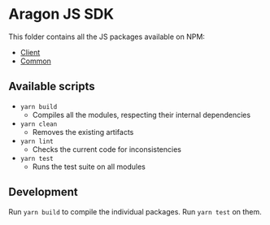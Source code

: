 # Aragon JS SDK

This folder contains all the JS packages available on NPM:
- [Client](./modules/client)
- [Common](./modules/common)

## Available scripts

- `yarn build`
  - Compiles all the modules, respecting their internal dependencies
- `yarn clean`
  - Removes the existing artifacts
- `yarn lint`
  - Checks the current code for inconsistencies
- `yarn test`
  - Runs the test suite on all modules


<!--
This library aims to provide utility classes and methods to invoke decentralized operations within a voting process. It covers the typical functionality of Client applications, as well as the Process Manager or the Census Manager.

The intended functionality is to interact with a public Ethereum blockchain, to fetch data from a decentralized filesystem, to enforce data schema validity, to prepare vote packages and using decentralized messaging networks through Gateways.

This library implements the protocol defined on https://docs.vocdoni.io/architecture/components.html

## Getting started

```sh
npm install dvote-js ethers
```

DVoteJS is a superset of smaller NPM packages that can be installed individually:

- [`@vocdoni/client`](packages/client/README.md)
- [`@vocdoni/voting`](packages/voting/README.md)
- [`@vocdoni/census`](packages/census/README.md)
- [`@vocdoni/contract-wrappers`](packages/contract-wrappers/README.md)
- [`@vocdoni/common`](packages/common/README.md)
- [`@vocdoni/data-models`](packages/data-models/README.md)
- [`@vocdoni/encryption`](packages/encryption/README.md)
- [`@vocdoni/wallets`](packages/wallets/README.md)
- [`@vocdoni/signing`](packages/signing/README.md)
- [`@vocdoni/hashing`](packages/hashing/README.md)

If you are developing a frontend application using React, you can check out [@vocdoni/react-hooks](https://github.com/vocdoni/react-hooks).

**Ethers**

The library is tightly coupled with [ethers.js](https://docs.ethers.io/ethers.js/html/) in order to sign payloads, communicate with Web3 endpoints and attach to physical/virtual wallets.

**Signers** and **Wallets** are both used to sign Web3 transactions, as well as authenticating DVote requests

- To interact with the Ethereum blockchain, a [Provider](https://docs.ethers.io/ethers.js/html/api-providers.html) is needed.
- In order to send transactions a [Wallet](https://docs.ethers.io/ethers.js/html/api-wallet.html) or a [Signer](https://docs.ethers.io/ethers.js/html/api-wallet.html#signer-api) (like Metamask) are needed to sign.

### Using providers

Ethers.js providers can connect using different sources.

<details>
<summary>Example</summary>

```javascript
const ethers = require("ethers")   // NodeJS
import { providers } from "ethers"    // ES6 Browser

// Well-known
const provider = ethers.getDefaultProvider('homestead') // mainnet

// Etherscan
const altProvider = new providers.EtherscanProvider('ropsten')

// Using injected web3 on a browser
const web3Provider1 = new providers.Web3Provider(web3.currentProvider)

const currentProvider2 = new web3.providers.HttpProvider('http://localhost:8545')
const web3Provider2 = new providers.Web3Provider(currentProvider2)
```
</details>

[More information](https://docs.ethers.io/ethers.js/html/api-providers.html#connecting-to-ethereum)

### Wallets

Generating a wallet from a mnemonic (and an optional path and Web3 provider):

<details>
<summary>Example</summary>

```typescript
const { WalletUtil } = require("dvote-js")
const mnemonic = "my mnemonic ..."
const mnemonicPath = "m/44'/60'/0'/0/0"
const provider = ethers.getDefaultProvider('goerli')

const wallet = WalletUtil.fromMnemonic(mnemonic, mnemonicPath, provider)
wallet.sendTransaction(...)
// ...
```

</details>

Generating a standalone deterministic wallet from a passphrase and a (non-private) seed. They are intended to provide wallets where the private key can be accessed.

<details>
<summary>Example</summary>

```typescript
const { Random, WalletUtil } = require("dvote-js")
const provider = ethers.getDefaultProvider('goerli')

// Created from scratch
const hexSeed = Random.getHex()  // could be stored locally
const passphrase = "A very Difficult 1234 passphrase" // must be private and include upper/lowercase chars and numbers

// Or using an already created seed
const hexSeed = "0xfdbc446f9f3ea732d23c7bcd10c784d041887d48ebc392c4ff51882ae569ca15"
const passphrase = "A very Difficult 1234 passphrase" // must be private and include upper/lowercase chars and numbers

const wallet = WalletUtil.fromSeededPassphrase(passphrase, hexSeed, provider)
wallet.signMessage(...)
// ...
```
</details>

Accessing the browser wallet or MetaMask:

<details>
<summary>Example</summary>

```typescript
const { SignerUtil } = require("dvote-js")
const signer = SignerUtil.fromInjectedWeb3()
signer.sendTransaction(...)
```
</details>

## Components

### Entity / Organization

The entity API allows reading and managing the metadata of an organization. On top of a key-value store, lies a link to the entity's metadata, which is the human readable information about it.

### Process

A Voting process contains a group of settings defining how an L2 governance process is conducted on the Vochain.

In addition to the flags there is also the process metadata, which is the human readable content that voters will be prompted for making a choice.

### Gateway

Provides utility functions to fetch data from decentralized filesystems, sending messages and adding files to IPFS.

## Examples

See the examples for different use cases:

- [example/signed-off-chain](example/signed-off-chain)
- [example/signed-erc20](example/signed-erc20)
- [example/signed-erc20-signal](example/signed-erc20-signal)
- [example/signed-blind](example/signed-blind)
-->

## Development

Run `yarn build` to compile the individual packages. Run `yarn test` on them.
